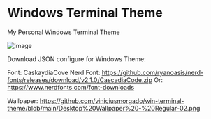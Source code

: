 # Windows Terminal Theme
My Personal Windows Terminal Theme

![image](https://user-images.githubusercontent.com/34577818/170386577-12ff3f2f-9120-4bdd-ac91-17d93bb2fda9.png)

Download JSON configure for Windows Theme: 

Font: CaskaydiaCove Nerd Font: https://github.com/ryanoasis/nerd-fonts/releases/download/v2.1.0/CascadiaCode.zip
Or: https://www.nerdfonts.com/font-downloads

Wallpaper: https://github.com/viniciusmorgado/win-terminal-theme/blob/main/Desktop%20Wallpaper%20-%20Regular-02.png
